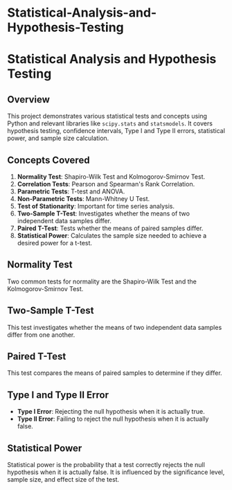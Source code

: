 # Statistical-Analysis-and-Hypothesis-Testing

# Statistical Analysis and Hypothesis Testing

## Overview

This project demonstrates various statistical tests and concepts using Python and relevant libraries like `scipy.stats` and `statsmodels`. It covers hypothesis testing, confidence intervals, Type I and Type II errors, statistical power, and sample size calculation.

## Concepts Covered

1. **Normality Test**: Shapiro-Wilk Test and Kolmogorov-Smirnov Test.
2. **Correlation Tests**: Pearson and Spearman's Rank Correlation.
3. **Parametric Tests**: T-test and ANOVA.
4. **Non-Parametric Tests**: Mann-Whitney U Test.
5. **Test of Stationarity**: Important for time series analysis.
6. **Two-Sample T-Test**: Investigates whether the means of two independent data samples differ.
7. **Paired T-Test**: Tests whether the means of paired samples differ.
8. **Statistical Power**: Calculates the sample size needed to achieve a desired power for a t-test.

## Normality Test

Two common tests for normality are the Shapiro-Wilk Test and the Kolmogorov-Smirnov Test.

## Two-Sample T-Test

This test investigates whether the means of two independent data samples differ from one another.

## Paired T-Test

This test compares the means of paired samples to determine if they differ.

## Type I and Type II Error

- **Type I Error**: Rejecting the null hypothesis when it is actually true.
- **Type II Error**: Failing to reject the null hypothesis when it is actually false.

## Statistical Power

Statistical power is the probability that a test correctly rejects the null hypothesis when it is actually false. It is influenced by the significance level, sample size, and effect size of the test.

